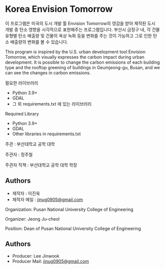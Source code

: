# Korea Envision Tomorrow
이 프로그램은 미국의 도시 개발 툴 Envision Tomorrow의 영감을 받아 제작된 도시 개발 중 탄소 영향을 시각적으로 표현해주는 프로그램입니다. 부산시 금정구 내, 각 건물 유형별 탄소 배출량 및 건물의 옥상 녹화 등을 변화를 주는 것이 가능하고 그로 인한 탄소 배출량의 변화를 볼 수 있습니다.

This program is inspired by the U.S. urban development tool Envision Tomorrow, which visually expresses the carbon impact during urban development. It is possible to change the carbon emissions of each building type and the rooftop greening of buildings in Geumjeong-gu, Busan, and we can see the changes in carbon emissions.

필요한 라이브러리
 - Python 3.9+
 - GDAL
 - 그 외 requirements.txt 에 있는 라이브러리

Required Library
- Python 3.9+
- GDAL
- Other libraries in requirements.txt

주관 : 부산대학교 공학 대학

주관자 : 정주철

주관자 직책 : 부산대학교 공학 대학 학장
## Authors

- 제작자 : 이진욱 
- 제작자 메일 : jinug0905@gmail.com

Organization: Pusan National University College of Engineering

Organizer: Jeong Ju-cheol

Position: Dean of Pusan National University College of Engineering
## Authors

- Producer: Lee Jinwook
- Producer Mail: jinug0905@gmail.com

